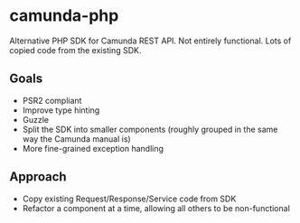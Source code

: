 # camunda-php
Alternative PHP SDK for Camunda REST API. Not entirely functional. Lots of copied code from the existing SDK.

## Goals
- PSR2 compliant
- Improve type hinting
- Guzzle
- Split the SDK into smaller components (roughly grouped in the same way the Camunda manual is)
- More fine-grained exception handling

## Approach
- Copy existing Request/Response/Service code from SDK
- Refactor a component at a time, allowing all others to be non-functional
